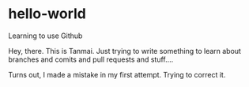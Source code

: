 # hello-world
Learning to use Github

Hey, there. This is Tanmai. Just trying to write something to learn about branches and comits and pull requests and stuff....

Turns out, I made a mistake in my first attempt. Trying to correct it.
